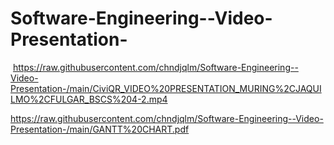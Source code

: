 # Software-Engineering--Video-Presentation-
‎‎
https://raw.githubusercontent.com/chndjqlm/Software-Engineering--Video-Presentation-/main/CiviQR_VIDEO%20PRESENTATION_MURING%2CJAQUILMO%2CFULGAR_BSCS%204-2.mp4

https://raw.githubusercontent.com/chndjqlm/Software-Engineering--Video-Presentation-/main/GANTT%20CHART.pdf

